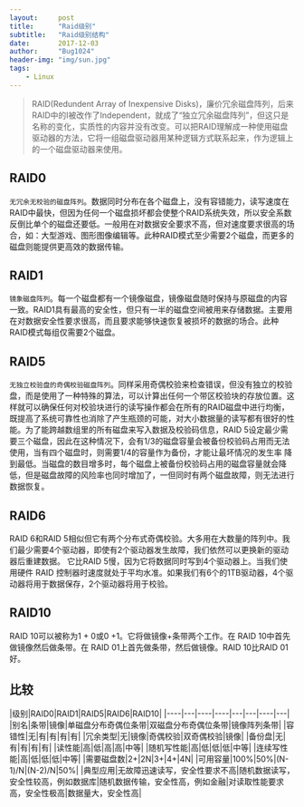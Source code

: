 ```yaml
---
layout:     post
title:      "Raid级别"
subtitle:   "Raid级别结构"
date:       2017-12-03
author:     "Bug1024"
header-img: "img/sun.jpg"
tags:
    - Linux
---
```


> RAID(Redundent Array of Inexpensive Disks)，廉价冗余磁盘阵列，后来RAID中的I被改作了Independent，就成了“独立冗余磁盘阵列”，但这只是名称的变化，实质性的内容并没有改变。可以把RAID理解成一种使用磁盘驱动器的方法，它将一组磁盘驱动器用某种逻辑方式联系起来，作为逻辑上的一个磁盘驱动器来使用。

## RAID0
`无冗余无校验的磁盘阵列`。数据同时分布在各个磁盘上，没有容错能力，读写速度在RAID中最快，但因为任何一个磁盘损坏都会使整个RAID系统失效，所以安全系数反倒比单个的磁盘还要低。一般用在对数据安全要求不高，但对速度要求很高的场合，如：大型游戏、图形图像编辑等。此种RAID模式至少需要2个磁盘，而更多的磁盘则能提供更高效的数据传输。

## RAID1
`镜象磁盘阵列`。每一个磁盘都有一个镜像磁盘，镜像磁盘随时保持与原磁盘的内容一致。RAID1具有最高的安全性，但只有一半的磁盘空间被用来存储数据。主要用在对数据安全性要求很高，而且要求能够快速恢复被损坏的数据的场合。此种RAID模式每组仅需要2个磁盘。

## RAID5
`无独立校验盘的奇偶校验磁盘阵列`。同样采用奇偶校验来检查错误，但没有独立的校验盘，而是使用了一种特殊的算法，可以计算出任何一个带区校验块的存放位置。这样就可以确保任何对校验块进行的读写操作都会在所有的RAID磁盘中进行均衡，既提高了系统可靠性也消除了产生瓶颈的可能，对大小数据量的读写都有很好的性能。为了能跨越数组里的所有磁盘来写入数据及校验码信息，RAID 5设定最少需要三个磁盘，因此在这种情况下，会有1/3的磁盘容量会被备份校验码占用而无法使用，当有四个磁盘时，则需要1/4的容量作为备份，才能让最坏情况的发生率
降到最低。当磁盘的数目增多时，每个磁盘上被备份校验码占用的磁盘容量就会降低，但是磁盘故障的风险率也同时增加了，一但同时有两个磁盘故障，则无法进行数据恢复。

## RAID6
RAID 6和RAID 5相似但它有两个分布式奇偶校验。大多用在大数量的阵列中。我们最少需要4个驱动器，即使有2个驱动器发生故障，我们依然可以更换新的驱动器后重建数据。
它比RAID 5慢，因为它将数据同时写到4个驱动器上。当我们使用硬件 RAID 控制器时速度就处于平均水准。如果我们有6个的1TB驱动器，4个驱动器将用于数据保存，2个驱动器将用于校验。

## RAID10
RAID 10可以被称为1 + 0或0 +1。它将做镜像+条带两个工作。在 RAID 10中首先做镜像然后做条带。在 RAID 01上首先做条带，然后做镜像。RAID 10比RAID 01好。

## 比较

|级别|RAID0|RAID1|RAID5|RAID6|RAID10|
|----|---|----|----|---|---|----|---|
|别名|条带|镜像|单磁盘分布奇偶位条带|双磁盘分布奇偶位条带|镜像阵列条带|
|容错性|无|有|有|有|有|
|冗余类型|无|镜像|奇偶校验|双奇偶校验|镜像|
|备份盘|无|有|有|有|有|
|读性能|高|低|高|高|中等|
|随机写性能|高|低|低|低|中等|
|连续写性能|高|低|低|低|中等|
|需要磁盘数|2+|2N|3+|4+|4N|
|可用容量|100%|50%|(N-1)/N|(N-2)/N|50%|
|典型应用|无故障迅速读写，安全性要求不高|随机数据读写，安全性较高，例如数据库|随机数据传输，安全性高，例如金融|对读取性能要求高，安全性极高|数据量大，安全性高|



